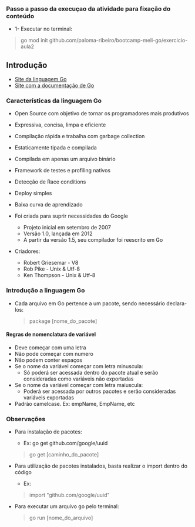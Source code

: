 ### Passo a passo da execuçao da atividade para fixação do conteúdo

- 1- Executar no terminal:
> go mod init github.com/paloma-ribeiro/bootcamp-meli-go/exercicio-aula2

## Introdução

- [Site da linguagem Go](https://golang.com)
- [Site com a documentação de Go](https://go.dev/doc/)

### Características da linguagem Go

- Open Source com objetivo de tornar os programadores mais produtivos
- Expressiva, concisa, limpa e eficiente
- Compilação rápida e trabalha com garbage collection
- Estaticamente tipada e compilada
- Compilada em apenas um arquivo binário
- Framework de testes e profiling nativos
- Detecção de Race conditions
- Deploy simples
- Baixa curva de aprendizado

- Foi criada para suprir necessidades do Google
    - Projeto inicial em setembro de 2007
    - Versão 1.0, lançada em 2012
    - A partir da versão 1.5, seu compilador foi reescrito em Go

- Criadores:
    - Robert Griesemar - V8
    - Rob Pike - Unix & Utf-8
    - Ken Thompson - Unix & Utf-8

### Introdução a linguagem Go

- Cada arquivo em Go pertence a um pacote, sendo necessário declara-los:
    > package [nome_do_pacote]

#### Regras de nomenclatura de variável

- Deve começar com uma letra
- Não pode começar com numero
- Não podem conter espaços
- Se o nome da variável começar com letra minuscula:
    - Só poderá ser acessada dentro do pacote atual e serão consideradas como variáveis não exportadas
- Se o nome da variável começar com letra maiuscula:
    - Poderá ser acessada por outros pacotes e serão consideradas variáveis exportadas
- Padrão camelcase. Ex: empName, EmpName, etc

### Observações

- Para instalação de pacotes:
    - Ex: go get github.com/google/uuid
    > go get [caminho_do_pacote]
    
- Para utilização de pacotes instalados, basta realizar o import dentro do código
    - Ex:
    > import "github.com/google/uuid"

- Para executar um arquivo go pelo terminal:
    > go run [nome_do_arquivo]